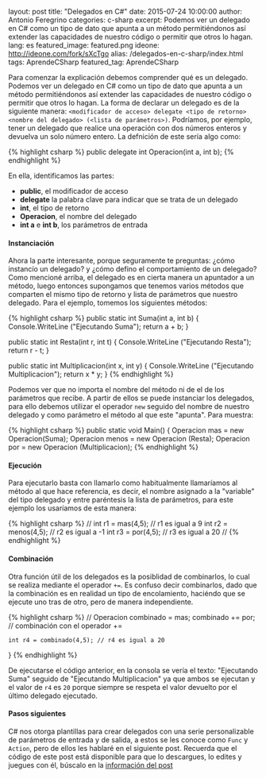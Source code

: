 layout: post
title: "Delegados en C#"
date: 2015-07-24 10:00:00
author: Antonio Feregrino
categories: c-sharp
excerpt: Podemos ver un delegado en C# como un tipo de dato que apunta a un método permitiéndonos así extender las capacidades de nuestro código o permitir que otros lo hagan.
lang: es
featured_image: featured.png
ideone: http://ideone.com/fork/sXcTgo
alias: /delegados-en-c-sharp/index.html
tags: AprendeCSharp
featured_tag: AprendeCSharp

Para comenzar la explicación debemos comprender qué es un delegado. Podemos ver un delegado en C# como un tipo de dato que apunta a un método permitiéndonos así extender las capacidades de nuestro código o permitir que otros lo hagan. La forma de declarar un delegado es de la siguiente manera: ```<modificador de acceso> delegate <tipo de retorno> <nombre del delegado> (<lista de parámetros>)```. Podríamos, por ejemplo, tener un delegado que realice una operación con dos números enteros y devuelva un solo número entero. La defnición de este sería algo como:  

{% highlight csharp %}
public delegate int Operacion(int a, int b);
{% endhighlight %}  

En ella, identificamos las partes:  
 - **public**, el modificador de acceso  
 - **delegate** la palabra clave para indicar que se trata de un delegado  
 - **int**, el tipo de retorno  
 - **Operacion**, el nombre del delegado  
 - **int a** e **int b**, los parámetros de entrada
 
#### Instanciación
Ahora la parte interesante, porque seguramente te preguntas: ¿cómo instancío un delegado? y ¿cómo defino el comportamiento de un delegado? Como mencioné arriba, el delegado es en cierta manera un apuntador a un método, luego entonces supongamos que tenemos varios métodos que comparten el mismo tipo de retorno y lista de parámetros que nuestro delegado. Para el ejemplo, tomemos los siguientes métodos:  

{% highlight csharp %} 
public static int Suma(int a, int b) 
{
	Console.WriteLine ("Ejecutando Suma");
	return a + b;
}
 
public static int Resta(int r, int t) 
{
	Console.WriteLine ("Ejecutando Resta");
	return r - t;
}
 
public static int Multiplicacion(int x, int y) 
{
	Console.WriteLine ("Ejecutando Multiplicacion");
	return x * y;
}
{% endhighlight %} 

Podemos ver que no importa el nombre del método ni de el de los parámetros que recibe. A partir de ellos se puede instanciar los delegados, para ello debemos utilizar el operador <code>new</code> seguido del nombre de nuestro delegado y como parámetro el método al que este "apunta". Para muestra:  

{% highlight csharp %}
public static void Main()
{
	Operacion mas = new Operacion(Suma);
	Operacion menos = new Operacion (Resta);
	Operacion por = new Operacion (Multiplicacion);
{% endhighlight %}

#### Ejecución
Para ejecutarlo basta con llamarlo como habitualmente llamaríamos al método al que hace referencia, es decir, el nombre asignado a la "variable" del tipo delegado y entre paréntesis la lista de parámetros, para este ejemplo los usaríamos de esta manera:  

{% highlight csharp %}
	// 
	int r1 = mas(4,5); // r1 es igual a 9
	int r2 = menos(4,5); // r2 es igual a -1
	int r3 = por(4,5); // r3 es igual a 20
	//
{% endhighlight %}

#### Combinación
Otra función útil de los delegados es la posiblidad de combinarlos, lo cual se realiza mediante el operador <code>+=</code>. Es confuso decir combinarlos, dado que la combinación es en realidad un tipo de encolamiento, haciéndo que se ejecute uno tras de otro, pero de manera independiente.  

{% highlight csharp %}
	// 
	Operacion combinado = mas;
	combinado += por; // combinación con el operador +=
	
	int r4 = combinado(4,5); // r4 es igual a 20
}
{% endhighlight %}  

De ejecutarse el código anterior, en la consola se vería el texto: "Ejecutando Suma" seguido de "Ejecutando Multiplicacion" ya que ambos se ejecutan y el valor de <code>r4</code> es <code>20</code> porque siempre se respeta el valor devuelto por el último delegado ejecutado. 

#### Pasos siguientes
C# nos otorga plantillas para crear delegados con una serie personalizable de parámetros de entrada y de salida, a estos se les conoce como <code>Func</code> y <code>Action</code>, pero de ellos les hablaré en el siguiente post. Recuerda que el código de este post está disponible para que lo descargues, lo edites y juegues con él, búscalo en la <a href="#post-meta">información del post</a>
